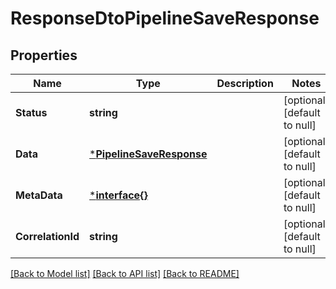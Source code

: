 # ResponseDtoPipelineSaveResponse

## Properties
Name | Type | Description | Notes
------------ | ------------- | ------------- | -------------
**Status** | **string** |  | [optional] [default to null]
**Data** | [***PipelineSaveResponse**](PipelineSaveResponse.md) |  | [optional] [default to null]
**MetaData** | [***interface{}**](interface{}.md) |  | [optional] [default to null]
**CorrelationId** | **string** |  | [optional] [default to null]

[[Back to Model list]](../README.md#documentation-for-models) [[Back to API list]](../README.md#documentation-for-api-endpoints) [[Back to README]](../README.md)

